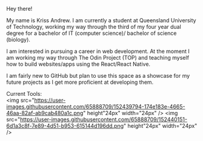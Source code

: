 Hey there!

My name is Kriss Andrew. I am currently a student at Queensland University of Technology, working my way through the third of my four year dual degree for a bachelor of IT (computer science)/ bachelor of science (biology).

I am interested in pursuing a career in web development. At the moment I am working my way through The Odin Project (TOP) and teaching myself how to build websites/apps using the React/React Native.

I am fairly new to GitHub but plan to use this space as a showcase for my future projects as I get more proficient at developing them. 


Current Tools:<br/>
<img src="https://user-images.githubusercontent.com/65888709/152439794-174e183e-4665-46aa-82af-ab9cab480a1c.png" height"24px" width="24px" />
<img src="https://user-images.githubusercontent.com/65888709/152440151-6d1a3c8f-7e89-4d51-b953-615144d196dd.png" height"24px" width="24px" />




<!---
KrissAndrew/KrissAndrew is a ✨ special ✨ repository because its `README.md` (this file) appears on your GitHub profile.
You can click the Preview link to take a look at your changes.
--->
